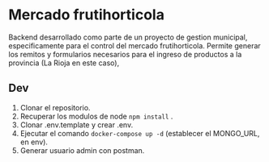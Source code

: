 # Mercado frutihorticola

Backend desarrollado como parte de un proyecto de gestion municipal, especificamente para el control del mercado frutihorticola. Permite generar los remitos y formularios necesarios para el ingreso de productos a la provincia (La Rioja en este caso),

## Dev

1. Clonar el repositorio.
2. Recuperar los modulos de node ```npm install``` .
3. Clonar .env.template y crear .env.
4. Ejecutar el comando ```docker-compose up -d``` (establecer el MONGO_URL, en env).
5. Generar usuario admin con postman.
